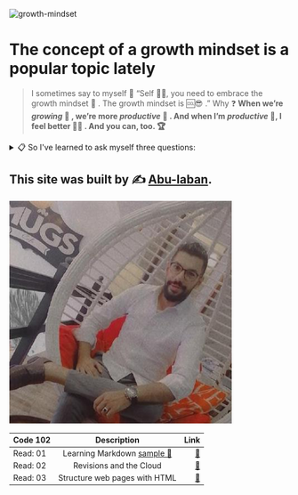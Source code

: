 ![growth-mindset](https://3kllhk1ibq34qk6sp3bhtox1-wpengine.netdna-ssl.com/wp-content/uploads/2015/11/growth-mindset.png)

# The concept of a growth mindset is a popular topic lately

> I sometimes say to myself 💬 “Self 👨‍💻, you need to embrace the growth mindset 🧠 . The growth mindset is 🆒😎 .”
> Why ❓
> **When we’re _growing_ 🤵 , we’re more _productive_ 🌌 . And when I’m _productive_ 🌟, I feel better 🦸‍♂️ . And you can, too. 🏆**

<details><summary> 📋	So I've learned to ask myself three questions:</summary>

<p>

📌 1. What was the best part of the day?
<br>
📌 2. Which aspects of my work am I most proud of?
<br>
📌 3. What went wrong, and how can I make sure it doesn’t happen again?
<br>

</p>
</details>

## This site was built by ✍ [Abu-laban](https://github.com/Abu-laban).

<kbd>![Tariq Abu-laban](me.jpg)</kbd>

| Code 102 |               Description                |                     Link |
| :------- | :--------------------------------------: | -----------------------: |
| Read: 01 | Learning Markdown [sample 📝](sample.md) | [📖](code-102/read01.md) |
| Read: 02 |         Revisions and the Cloud          | [📖](code-102/read02.md) |
| Read: 03 |      Structure web pages with HTML       | [📖](code-102/read03.md) |
